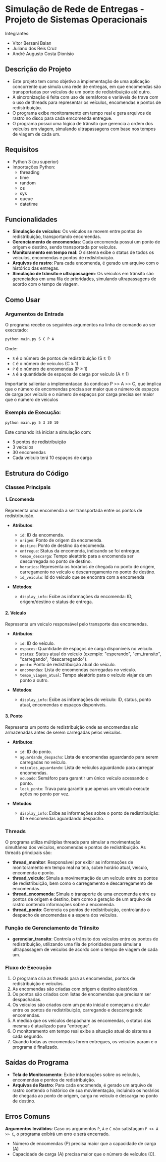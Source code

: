# Simulação de Rede de Entregas - Projeto de Sistemas Operacionais

Integrantes:
- Vitor Bersani Balan
- Juliano dos Reis Cruz
- André Augusto Costa Dionísio

## Descrição do Projeto

- Este projeto tem como objetivo a implementação de uma aplicação concorrente que simula uma rede de entregas, em que encomendas são transportadas por veículos de um ponto de
redistribuição até outro. 
- A sincronização é feita com uso de semáforos e variáveis de trava com o uso de threads para representar os veículos, encomendas e pontos de redistribuição. 
- O programa exibe monitoramento em tempo real e gera arquivos de rastro no disco para cada emcomenda entregue.
- O programa possui uma lógica de trânsito que gerencia a ordem dos veículos em viagem, simulando ultrapassagens com base nos tempos de viagem de cada um.

## Requisitos

- Python 3 (ou superior)
- Importações Python:
  - threading
  - time
  - random
  - os
  - sys
  - queue
  - datetime

## Funcionalidades

- **Simulação de veículos**: Os veículos se movem entre pontos de redistribuição, transportando encomendas.
- **Gerenciamento de encomendas**: Cada encomenda possui um ponto de origem e destino, sendo transportada por veículos.
- **Monitoramento em tempo real**: O sistema exibe o status de todos os veículos, encomendas e pontos de redistribuição.
- **Arquivos de rastro**: Para cada encomenda, é gerado um arquivo com o histórico das entregas.
- **Simulação de trânsito e ultrapassagem**: Os veículos em trânsito são gerenciados em uma fila de prioridades, simulando ultrapassagens de acordo com o tempo de viagem.

## Como Usar

### Argumentos de Entrada

O programa recebe os seguintes argumentos na linha de comando ao ser executado:

```bash
python main.py S C P A
```

Onde:

- `S` é o número de pontos de redistribuição (S ≥ 1)
- `C` é o número de veículos (C ≥ 1)
- `P` é o número de encomendas (P ≥ 1)
- `A` é a quantidade de espaços de carga por veículo (A ≥ 1)

Importante salientar a implementacao da condicao P >> A >> C, que implica que 
o número de encomendas precisa ser maior que o número de espaços de carga por veículo
e o número de espaços por carga precisa ser maior que o número de veículos

### Exemplo de Execução:
```bash
python main.py 5 3 30 10
```

Este comando irá iniciar a simulação com:

- 5 pontos de redistribuição
- 3 veículos
- 30 encomendas
- Cada veículo terá 10 espaços de carga

## Estrutura do Código

### Classes Principais

#### 1. **Encomenda**

Representa uma encomenda a ser transportada entre os pontos de redistribuição.

- **Atributos**:
  - `id`: ID da encomenda.
  - `origem`: Ponto de origem da encomenda.
  - `destino`: Ponto de destino da encomenda.
  - `entregue`: Status da encomenda, indicando se foi entregue.
  - `tempo_descarga`: Tempo aleatório para a encomenda ser descarregada no ponto de destino.
  - `horarios`: Representa os horários de chegada no ponto de origem, carregamento no veículo e descarregamento no ponto de destino.
  - `id_veiculo`: Id do veiculo que se encontra com a encomenda

- **Métodos**:
  - `display_info`: Exibe as informações da encomenda: ID, origem/destino e status de entrega.

#### 2. **Veículo**

Representa um veículo responsável pelo transporte das encomendas.

- **Atributos**:
  - `id`: ID do veículo.
  - `espacos`: Quantidade de espaços de carga disponíveis no veículo.
  - `status`: Status atual do veículo (exemplo: "esperando", "em_transito", "carregando", "descarregando").
  - `ponto`: Ponto de redistribuição atual do veículo.
  - `encomendas`: Lista de encomendas carregadas no veículo.
  - `tempo_viagem_atual`: Tempo aleatório para o veículo viajar de um ponto a outro.

- **Métodos**:
  - `display_info`: Exibe as informações do veículo: ID, status, ponto atual, encomendas e espaços disponíveis.

#### 3. **Ponto**

Representa um ponto de redistribuição onde as encomendas são armazenadas antes de serem carregadas pelos veículos.

- **Atributos**:
  - `id`: ID do ponto.
  - `aguardando_despacho`: Lista de encomendas aguardando para serem carregadas no veículo.
  - `veiculos_aguardando`: Lista de veículos aguardando para carregar encomendas.
  - `ocupado`: Semáforo para garantir um único veículo acessando o ponto.
  - `lock_ponto`: Trava para garantir que apenas um veículo execute ações no ponto por vez.

- **Métodos**:
  - `display_info`: Exibe as informações sobre o ponto de redistribuição: ID e encomendas aguardando despacho.

### Threads

O programa utiliza múltiplas threads para simular a movimentação simultânea dos veículos, encomendas e pontos de redistribuição. As threads principais são:

- **thread_monitor**: Responsável por exibir as informações de monitoramento em tempo real na tela, sobre horário atual, veículo, encomenda e ponto.
- **thread_veiculo**: Simula a movimentação de um veículo entre os pontos de redistribuição, bem como o carregamento e descarregamento de encomendas.
- **thread_encomenda**: Simula o transporte de uma encomenda entre os pontos de origem e destino, bem como a geração de um arquivo de rastro contendo informações sobre a encomenda.
- **thread_ponto**: Gerencia os pontos de redistribuição, controlando o despacho de encomendas e a espera dos veículos.

### Função de Gerenciamento de Trânsito

- **gerenciar_transito**: Controla o trânsito dos veículos entre os pontos de redistribuição, utilizando uma fila de prioridades para simular a ultrapassagem de veículos de acordo com o tempo de viagem de cada um.

### Fluxo de Execução

1. O programa cria as threads para as encomendas, pontos de redistribuição e veículos.
2. As encomendas são criadas com origem e destino aleatórios.
3. Os pontos são criados com listas de encomendas que precisam ser despachadas.
4. Os veículos são criados com um ponto inicial e começam a circular entre os pontos de redistribuição, carregando e descarregando encomendas.
5. A medida que os veículos despacham as encomendas, o status das mesmas é atualizado para "entregue".
6. O monitoramento em tempo real exibe a situação atual do sistema a cada segundo.
7. Quando todas as encomendas forem entregues, os veículos param e o programa é finalizado.

## Saídas do Programa

- **Tela de Monitoramento**: Exibe informações sobre os veículos, encomendas e pontos de redistribuição.
- **Arquivos de Rastro**: Para cada encomenda, é gerado um arquivo de rastro contendo o histórico de sua movimentação, incluindo os horários de chegada ao ponto de origem, carga no veículo e descarga no ponto de destino.

## Erros Comuns

**Argumentos Inválidos**: Caso os argumentos `P`, `A` e `C` não satisfaçam `P >> A >> C`, o programa exibirá um erro e será encerrado. 
- Número de encomendas (P) precisa maior que a capacidade de carga (A)
- Capacidade de carga (A) precisa maior que o número de veículos (C).

